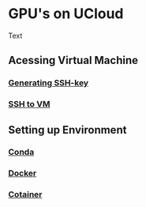 # GPU's on UCloud 

Text 

## Acessing Virtual Machine
### [Generating SSH-key](https://github.com/CBS-HPC/UCloud-Tutorials/blob/main/GPUs/shh.ipynb)
### [SSH to VM]()

## Setting up Environment
### [Conda]()
### [Docker]()
### [Cotainer]()

